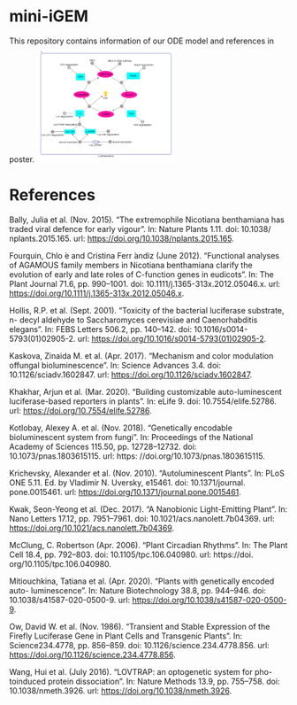 # mini-iGEM
This repository contains information of our ODE model and references in poster.
<img src="https://github.com/Feanor007/mini-iGEM/blob/002c9973037f12b8e9530b36207142bfb423185f/Modelling/model.png" width="50%" alt="Schematic Diagram of the model">
# References

Bally, Julia et al. (Nov. 2015). “The extremophile Nicotiana benthamiana has traded viral defence for early vigour”. In: Nature Plants 1.11. doi: 10.1038/ nplants.2015.165. url: https://doi.org/10.1038/nplants.2015.165.

Fourquin, Chlo ́e and Cristina Ferr ́andiz (June 2012). “Functional analyses of AGAMOUS family members in Nicotiana benthamiana clarify the evolution of early and late roles of C-function genes in eudicots”. In: The Plant Journal 71.6, pp. 990–1001. doi: 10.1111/j.1365-313x.2012.05046.x. url: https://doi.org/10.1111/j.1365-313x.2012.05046.x.

Hollis, R.P. et al. (Sept. 2001). “Toxicity of the bacterial luciferase substrate, n- decyl aldehyde to Saccharomyces cerevisiae and Caenorhabditis elegans”. In: FEBS Letters 506.2, pp. 140–142. doi: 10.1016/s0014-5793(01)02905-2. url: https://doi.org/10.1016/s0014-5793(01)02905-2.

Kaskova, Zinaida M. et al. (Apr. 2017). “Mechanism and color modulation offungal bioluminescence”. In: Science Advances 3.4. doi: 10.1126/sciadv.1602847. url: https://doi.org/10.1126/sciadv.1602847.

Khakhar, Arjun et al. (Mar. 2020). “Building customizable auto-luminescent luciferase-based reporters in plants”. In: eLife 9. doi: 10.7554/elife.52786. url: https://doi.org/10.7554/elife.52786.

Kotlobay, Alexey A. et al. (Nov. 2018). “Genetically encodable bioluminescent system from fungi”. In: Proceedings of the National Academy of Sciences 115.50, pp. 12728–12732. doi: 10.1073/pnas.1803615115. url: https: //doi.org/10.1073/pnas.1803615115.

Krichevsky, Alexander et al. (Nov. 2010). “Autoluminescent Plants”. In: PLoS ONE 5.11. Ed. by Vladimir N. Uversky, e15461. doi: 10.1371/journal. pone.0015461. url: https://doi.org/10.1371/journal.pone.0015461.

Kwak, Seon-Yeong et al. (Dec. 2017). “A Nanobionic Light-Emitting Plant”. In: Nano Letters 17.12, pp. 7951–7961. doi: 10.1021/acs.nanolett.7b04369. url: https://doi.org/10.1021/acs.nanolett.7b04369.

McClung, C. Robertson (Apr. 2006). “Plant Circadian Rhythms”. In: The Plant Cell 18.4, pp. 792–803. doi: 10.1105/tpc.106.040980. url: https://doi. org/10.1105/tpc.106.040980.

Mitiouchkina, Tatiana et al. (Apr. 2020). “Plants with genetically encoded auto- luminescence”. In: Nature Biotechnology 38.8, pp. 944–946. doi: 10.1038/s41587-020-0500-9. url:  https://doi.org/10.1038/s41587-020-0500-9.

Ow, David W. et al. (Nov. 1986). “Transient and Stable Expression of the Firefly Luciferase Gene in Plant Cells and Transgenic Plants”. In: Science234.4778, pp. 856–859. doi: 10.1126/science.234.4778.856. url: https://doi.org/10.1126/science.234.4778.856.

Wang, Hui et al. (July 2016). “LOVTRAP: an optogenetic system for pho- toinduced protein dissociation”. In: Nature Methods 13.9, pp. 755–758. doi: 10.1038/nmeth.3926. url: https://doi.org/10.1038/nmeth.3926.

